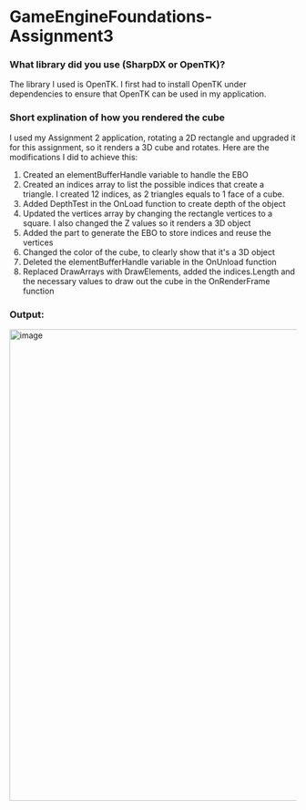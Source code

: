 # GameEngineFoundations-Assignment3  

### What library did you use (SharpDX or OpenTK)?
The library I used is OpenTK. I first had to install OpenTK under dependencies to ensure that OpenTK can be used in my application.  

### Short explination of how you rendered the cube
I used my Assignment 2 application, rotating a 2D rectangle and upgraded it for this assignment, so it renders a 3D cube and rotates. Here are the modifications I did to achieve this:  
1) Created an elementBufferHandle variable to handle the EBO
2) Created an indices array to list the possible indices that create a triangle. I created 12 indices, as 2 triangles equals to 1 face of a cube.
3) Added DepthTest in the OnLoad function to create depth of the object
4) Updated the vertices array by changing the rectangle vertices to a square. I also changed the Z values so it renders a 3D object
5) Added the part to generate the EBO to store indices and reuse the vertices
6) Changed the color of the cube, to clearly show that it's a 3D object
7) Deleted the elementBufferHandle variable in the OnUnload function
8) Replaced DrawArrays with DrawElements, added the indices.Length and the necessary values to draw out the cube in the OnRenderFrame function


### Output:
<img width="1290" height="828" alt="image" src="https://github.com/user-attachments/assets/e93025ed-71ae-42e3-8b27-75fedbb317df" />
